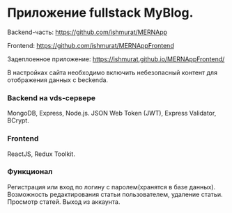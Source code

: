 # Приложение fullstack MyBlog.

Backend-часть: https://github.com/ishmurat/MERNApp

Frontend: https://github.com/ishmurat/MERNAppFrontend

Задеплоенное приложение: 
https://ishmurat.github.io/MERNAppFrontend/

В настройках сайта необходимо включить небезопасный контент для отображения данных с beckenda.

### Backend на vds-сервере

MongoDB, Express, Node.js.
JSON Web Token (JWT), Express Validator, BCrypt.

### Frontend

ReactJS, Redux Toolkit.

### Функционал

Регистрация или вход по логину с паролем(хранятся в базе данных). Возможность редактирования статьи пользователем, удаление статьи. Просмотр статей. Выход из аккаунта.

